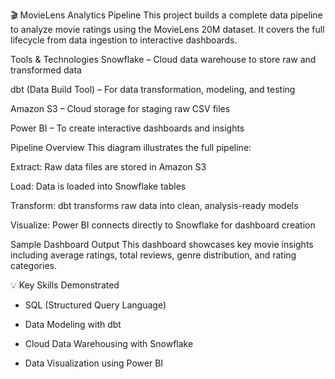 
🎬 MovieLens Analytics Pipeline
This project builds a complete data pipeline to analyze movie ratings using the MovieLens 20M dataset. It covers the full lifecycle from data ingestion to interactive dashboards.

 Tools & Technologies
Snowflake – Cloud data warehouse to store raw and transformed data

dbt (Data Build Tool) – For data transformation, modeling, and testing

Amazon S3 – Cloud storage for staging raw CSV files

Power BI – To create interactive dashboards and insights

 Pipeline Overview
This diagram illustrates the full pipeline:


Extract: Raw data files are stored in Amazon S3

Load: Data is loaded into Snowflake tables

Transform: dbt transforms raw data into clean, analysis-ready models

Visualize: Power BI connects directly to Snowflake for dashboard creation

 Sample Dashboard Output
This dashboard showcases key movie insights including average ratings, total reviews, genre distribution, and rating categories.




💡 Key Skills Demonstrated
- SQL (Structured Query Language)

- Data Modeling with dbt

- Cloud Data Warehousing with Snowflake

- Data Visualization using Power BI
